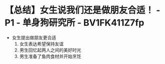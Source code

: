 # 【总结】女生说我们还是做朋友合适！ - P1 - 单身狗研究所 - BV1FK411Z7fp

-   女生提出做朋友更合适
    1.  女生表达希望保持友谊
    2.  男生回忆起两人之间的美好时光
    3.  男生准备了鱼肉食材并开始烹饪